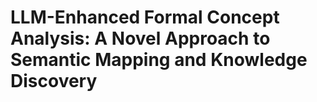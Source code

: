 # LLM-Enhanced Formal Concept Analysis: A Novel Approach to Semantic Mapping and Knowledge Discovery
